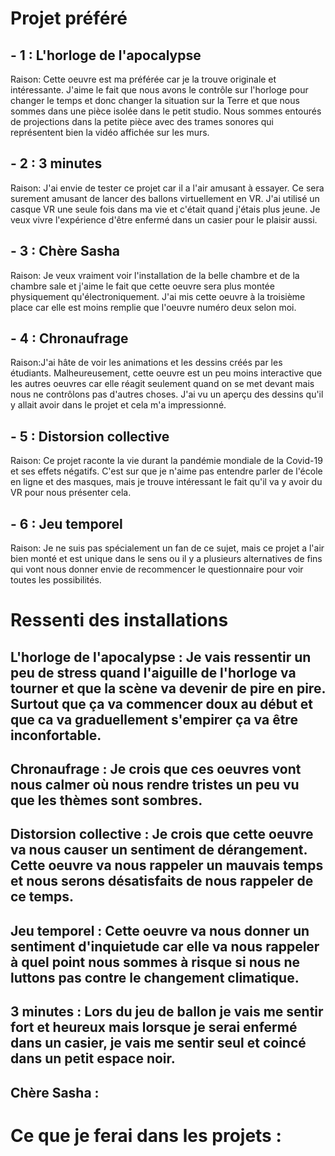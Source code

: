 # Projet préféré
## - 1 : L'horloge de l'apocalypse

Raison: Cette oeuvre est ma préférée car je la trouve originale et intéressante. J'aime le fait que nous avons le contrôle sur l'horloge pour changer le temps et donc changer la situation sur la Terre et que nous sommes dans une pièce isolée dans le petit studio. Nous sommes entourés de projections dans la petite pièce avec des trames sonores qui représentent bien la vidéo affichée sur les murs.


## - 2 : 3 minutes

Raison: J'ai envie de tester ce projet car il a l'air amusant à essayer. Ce sera surement amusant de lancer des ballons virtuellement en VR. J'ai utilisé un casque VR une seule fois dans ma vie et c'était quand j'étais plus jeune. Je veux vivre l'expérience d'être enfermé dans un casier pour le plaisir aussi.

## - 3 : Chère Sasha

Raison: Je veux vraiment voir l'installation de la belle chambre et de la chambre sale et j'aime le fait que cette oeuvre sera plus montée physiquement qu'électroniquement. J'ai mis cette oeuvre à la troisième place car elle est moins remplie que l'oeuvre numéro deux selon moi.


## - 4 : Chronaufrage

Raison:J'ai hâte de voir les animations et les dessins créés par les étudiants. Malheureusement, cette oeuvre est un peu moins interactive que les autres oeuvres car elle réagit seulement quand on se met devant mais nous ne contrôlons pas d'autres choses. J'ai vu un aperçu des dessins qu'il y allait avoir dans le projet et cela m'a impressionné.

## - 5 : Distorsion collective

Raison: Ce projet raconte la vie durant la pandémie mondiale de la Covid-19 et ses effets négatifs. C'est sur que je n'aime pas entendre parler de l'école en ligne et des masques, mais je trouve intéressant le fait qu'il va y avoir du VR pour nous présenter cela.

## - 6 : Jeu temporel

Raison: Je ne suis pas spécialement un fan de ce sujet, mais ce projet a l'air bien monté et est unique dans le sens ou il y a plusieurs alternatives de fins qui vont nous donner envie de recommencer le questionnaire pour voir toutes les possibilités.




# Ressenti des installations

## L'horloge de l'apocalypse : Je vais ressentir un peu de stress quand l'aiguille de l'horloge va tourner et que la scène va devenir de pire en pire. Surtout que ça va commencer doux au début et que ca  va graduellement s'empirer ça va être inconfortable.

## Chronaufrage : Je crois que ces oeuvres vont nous calmer où nous rendre tristes un peu vu que les thèmes sont sombres.

## Distorsion collective : Je crois que cette oeuvre va nous causer un sentiment de dérangement. Cette oeuvre va nous rappeler un mauvais temps et nous serons désatisfaits de nous rappeler de ce temps.

## Jeu temporel : Cette oeuvre va nous donner un sentiment d'inquietude car elle va nous rappeler à quel point nous sommes à risque si nous ne luttons pas contre le changement climatique.

## 3 minutes : Lors du jeu de ballon je vais me sentir fort et heureux mais lorsque je serai enfermé dans un casier, je vais me sentir seul et coincé dans un petit espace noir.

## Chère Sasha :

# Ce que je ferai dans les projets :
